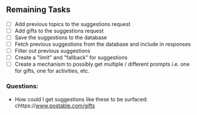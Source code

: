 ## Remaining Tasks

- [ ] Add previous topics to the suggestions request
- [ ] Add gifts to the suggestions request
- [ ] Save the suggestions to the database
- [ ] Fetch previous suggestions from the database and include in responses
- [ ] Filter out previous suggestions
- [ ] Create a "limit" and "fallback" for suggestions
- [ ] Create a mechanism to possibly get multiple / different prompts i.e. one for gifts, one for activities, etc.

### Questions:

- How could I get suggestions like these to be surfaced: chttps://www.postable.com/gifts
